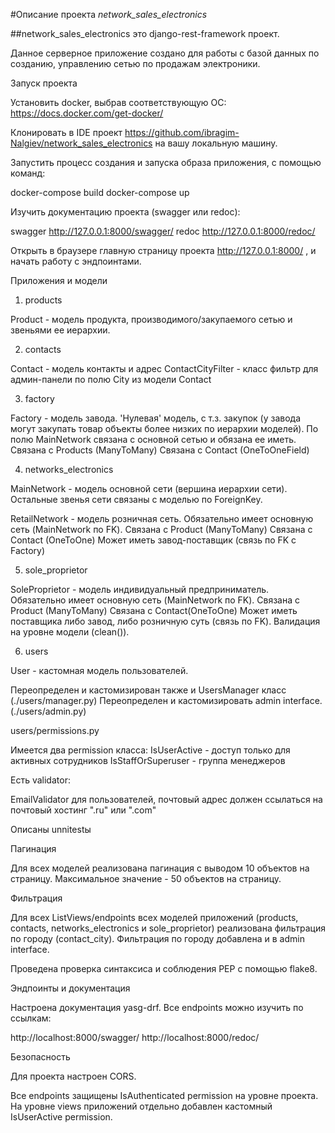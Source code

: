 #Описание проекта *network_sales_electronics*

##network_sales_electronics это django-rest-framework проект.

Данное серверное приложение создано для работы с базой данных по созданию, управлению сетью по продажам электроники.

Запуск проекта

Установить docker, выбрав соответствующую ОС: https://docs.docker.com/get-docker/

Клонировать в IDE проект https://github.com/ibragim-Nalgiev/network_sales_electronics на вашу локальную машину.

Запустить процесс создания и запуска образа приложения, с помощью команд:

docker-compose build
docker-compose up

Изучить документацию проекта (swagger или redoc):

swagger http://127.0.0.1:8000/swagger/
redoc http://127.0.0.1:8000/redoc/

Открыть в браузере главную страницу проекта http://127.0.0.1:8000/ , и начать работу с эндпоинтами.

Приложения и модели
1. products

Product - модель продукта, производимого/закупаемого сетью и звеньями ее иерархии.

2. contacts

Contact - модель контакты и адрес
ContactCityFilter - класс фильтр для админ-панели по полю City из модели Contact

3. factory

Factory - модель завода. 'Нулевая' модель, с т.з. закупок (у завода могут закупать товар объекты более низких по иерархии моделей).
По полю MainNetwork связана с основной сетью и обязана ее иметь.
Связана с Products (ManyToMany)
Связана с Contact (OneToOneField)

4. networks_electronics

MainNetwork - модель основной сети (вершина иерархии сети).
Остальные звенья сети связаны с моделью по ForeignKey.

RetailNetwork - модель розничная сеть. Обязательно имеет основную сеть (MainNetwork по FK).
Связана с Product (ManyToMany)
Связана с Contact (OneToOne)
Может иметь завод-поставщик (связь по FK c Factory)

5. sole_proprietor

SoleProprietor - модель индивидуальный предприниматель. Обязательно имеет основную сеть (MainNetwork по FK).
Связана с Product (ManyToMany)
Связана с Contact(OneToOne)
Может иметь поставщика либо завод, либо розничную суть (связь по FK). Валидация на уровне модели (clean()).

6. users

User - кастомная модель пользователей.

Переопределен и кастомизирован также и UsersManager класс (./users/manager.py)
Переопределен и кастомизировать admin interface. (./users/admin.py)

users/permissions.py

Имеется два permission класса:
IsUserActive - доступ только для активных сотрудников
IsStaffOrSuperuser - группа менеджеров

Есть validator:

EmailValidator для пользователей, почтовый адрес должен ссылаться на почтовый хостинг ".ru" или ".com"

Описаны unnitestы


Пагинация

Для всех моделей реализована пагинация с выводом 10 объектов на страницу.
Максимальное значение - 50 объектов на страницу.

Фильтрация

Для всех ListViews/endpoints всех моделей приложений (products, contacts, networks_electronics и sole_proprietor) реализована фильтрация по городу (contact_city).
Фильтрация по городу добавлена и в admin interface.

Проведена проверка синтаксиса и соблюдения PEP с помощью flake8.

Эндпоинты и документация

Настроена документация yasg-drf. Все endpoints можно изучить по ссылкам:

http://localhost:8000/swagger/
http://localhost:8000/redoc/

Безопасность

Для проекта настроен CORS.

Все endpoints защищены IsAuthenticated permission на уровне проекта.
На уровне views приложений отдельно добавлен кастомный IsUserActive permission.
